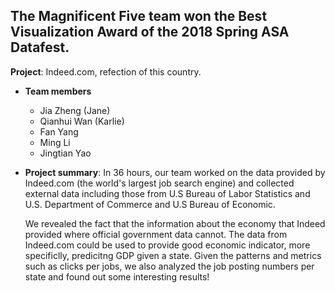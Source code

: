 ## The Magnificent Five team won the Best Visualization Award of the 2018 Spring ASA Datafest.


**Project**: Indeed.com, refection of this country. 
  
+ **Team members**
	+ Jia Zheng (Jane)
	+ Qianhui Wan (Karlie)
	+ Fan Yang
	+ Ming Li
	+ Jingtian Yao

 
+ **Project summary**: In 36 hours, our team worked on the data provided by Indeed.com (the world's largest job search engine) and collected external data including those from U.S Bureau of Labor Statistics and U.S. Department of Commerce and U.S Bureau of Economic. 
	
	We revealed the fact that the information about the economy that Indeed provided where official government data cannot. The data from Indeed.com could be used to provide good economic indicator, more specificlly, predicitng GDP given a state. 
	Given the patterns and metrics such as clicks per jobs, we also analyzed the job posting numbers per state and found out some interesting results! 
